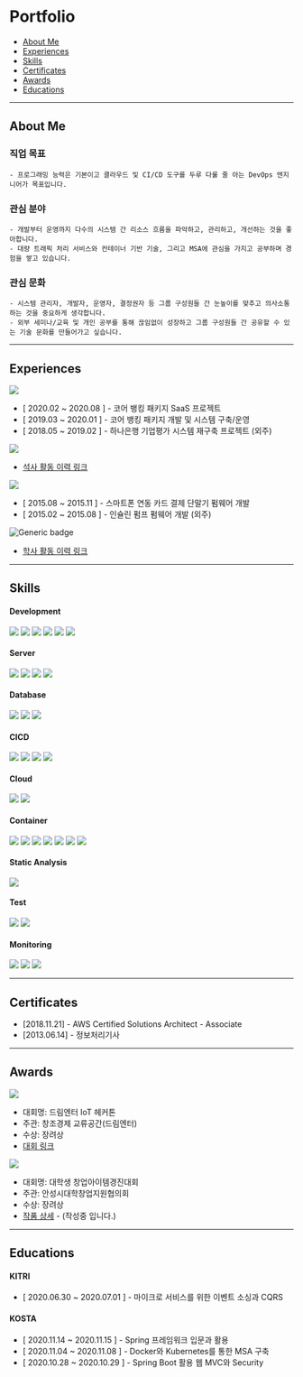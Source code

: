 # Portfolio

- [About Me](#about-me)
- [Experiences](#experiences)
- [Skills](#skills)
- [Certificates](#certificates)
- [Awards](#awards)
- [Educations](#educations)

---
## About Me

### 직업 목표
```
- 프로그래밍 능력은 기본이고 클라우드 및 CI/CD 도구를 두루 다룰 줄 아는 DevOps 엔지니어가 목표입니다.
```
### 관심 분야
```
- 개발부터 운영까지 다수의 시스템 간 리소스 흐름을 파악하고, 관리하고, 개선하는 것을 좋아합니다.
- 대량 트래픽 처리 서비스와 컨테이너 기반 기술, 그리고 MSA에 관심을 가지고 공부하며 경험을 쌓고 있습니다. 
```
### 관심 문화
```
- 시스템 관리자, 개발자, 운영자, 결정권자 등 그룹 구성원들 간 눈높이를 맞추고 의사소통하는 것을 중요하게 생각합니다.
- 외부 세미나/교육 및 개인 공부를 통해 끊임없이 성장하고 그룹 구성원들 간 공유할 수 있는 기술 문화를 만들어가고 싶습니다.
```

---
## Experiences

![](https://img.shields.io/badge/2018.01~2020.08--blue.svg)

- [ 2020.02 ~ 2020.08 ] - 코어 뱅킹 패키지 SaaS 프로젝트
- [ 2019.03 ~ 2020.01 ] - 코어 뱅킹 패키지 개발 및 시스템 구축/운영  
- [ 2018.05 ~ 2019.02 ] - 하나은행 기업평가 시스템 재구축 프로젝트 (외주)


![](https://img.shields.io/badge/2016.03~2017.12--brightgreen.svg)

- [석사 활동 이력 링크](student.md#석사과정)

![](https://img.shields.io/badge/2018.05~2029.02--blue.svg)

- [ 2015.08 ~ 2015.11 ] - 스마트폰 연동 카드 결제 단말기 펌웨어 개발
- [ 2015.02 ~ 2015.08 ] - 인슐린 펌프 펌웨어 개발 (외주)


![Generic badge](https://img.shields.io/badge/2018.05~2029.02--brightgreen.svg)

- [학사 활동 이력 링크](student.md#학사과정)

---
## Skills

#### Development
 ![](https://img.shields.io/badge/Java-blue.svg) ![](https://img.shields.io/badge/JSP-blue.svg) ![](https://img.shields.io/badge/Spring-blue.svg) ![](https://img.shields.io/badge/Spring_boot-blue.svg) ![](https://img.shields.io/badge/C-blue.svg) ![](https://img.shields.io/badge/ProFrame-blue.svg)

#### Server
![](https://img.shields.io/badge/Ubuntu-blue.svg) ![](https://img.shields.io/badge/CentOS-blue.svg) ![](https://img.shields.io/badge/Apache-blue.svg) ![](https://img.shields.io/badge/Tomcat-blue.svg)  

#### Database
![](https://img.shields.io/badge/Mysql-blue.svg) ![](https://img.shields.io/badge/Oracle-blue.svg) ![](https://img.shields.io/badge/Elasticsearch-blue.svg) 

#### CICD
![](https://img.shields.io/badge/Bash_Script-blue.svg) ![](https://img.shields.io/badge/Jenkins-blue.svg) ![](https://img.shields.io/badge/SVN-blue.svg) ![](https://img.shields.io/badge/Git-blue.svg) 

#### Cloud
![](https://img.shields.io/badge/AWS-blue.svg) ![](https://img.shields.io/badge/Azure-blue.svg)

#### Container
![](https://img.shields.io/badge/Docker-blue.svg) ![](https://img.shields.io/badge/docker--compose-blue.svg) ![](https://img.shields.io/badge/kubernetes-blue.svg) ![](https://img.shields.io/badge/EKS-blue.svg) ![](https://img.shields.io/badge/ECR-blue.svg) ![](https://img.shields.io/badge/AKS-blue.svg) ![](https://img.shields.io/badge/ACR-blue.svg)

#### Static Analysis
![](https://img.shields.io/badge/Sonarqube-blue.svg)

#### Test
![](https://img.shields.io/badge/Postman-blue.svg) ![](https://img.shields.io/badge/Junit-blue.svg) 

#### Monitoring
![](https://img.shields.io/badge/Kibana-blue.svg) ![](https://img.shields.io/badge/Logstash-blue.svg) ![](https://img.shields.io/badge/metricbeats-blue.svg)

---

## Certificates

- [2018.11.21] - AWS Certified Solutions Architect - Associate
- [2013.06.14] - 정보처리기사

---

## Awards

![](https://img.shields.io/badge/2014-orange.svg)  

- 대회명: 드림엔터 IoT 헤커톤
- 주관: 창조경제 교류공간(드림엔터)
- 수상: 장려상 
- [대회 링크](https://platum.kr/archives/31410)

![](https://img.shields.io/badge/2012-orange.svg)  

- 대회명: 대학생 창업아이템경진대회
- 주관: 안성시대학창업지원협의회
- 수상: 장려상
- [작품 상세]() - (작성중 입니다.)

---

## Educations

#### KITRI
- [ 2020.06.30 ~ 2020.07.01 ] - 마이크로 서비스를 위한 이벤트 소싱과 CQRS

#### KOSTA
- [ 2020.11.14 ~ 2020.11.15 ] - Spring 프레임워크 입문과 활용
- [ 2020.11.04 ~ 2020.11.08 ] - Docker와 Kubernetes를 통한 MSA 구축
- [ 2020.10.28 ~ 2020.10.29 ] - Spring Boot 활용 웹 MVC와 Security



